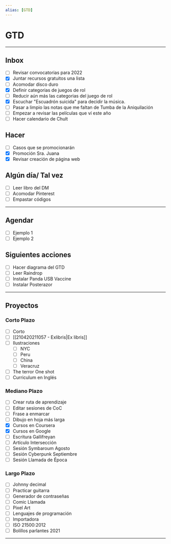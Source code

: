 ```yaml
---
alias: [GTD]
---
```


# GTD
---

## Inbox
- [ ] Revisar convocatorias para 2022
- [x]  Juntar recursos gratuitos una lista
- [ ]  Acomodar disco duro
- [x]  Definir categorias de juegos de rol
- [ ] Reducir aún más las categorias del juego de rol
- [x] Escuchar "Escuadrón suicida" para decidir la música.
- [ ] Pasar a limpio las notas que me faltan de Tumba de la Aniquilación
- [ ] Empezar a revisar las películas que ví este año
- [ ] Hacer calendario de Chult

## Hacer
- [ ] Casos que se promocionarán
- [x] Promoción Sra. Juana
- [x] Revisar creación de página web

## Algún día/ Tal vez
- [ ] Leer libro del DM
- [ ] Acomodar Pinterest
- [ ] Empastar códigos

---

## Agendar
- [ ] Ejemplo 1
- [ ] Ejemplo 2

## Siguientes acciones
- [ ] Hacer diagrama del GTD
- [ ] Leer Raindrop
- [ ] Instalar Panda USB Vaccine
- [ ] Instalar Posterazor

---

## Proyectos

### Corto Plazo
- [ ] Corto
- [ ] [[210420211057 - Exlibris|Ex libris]]
- [ ] Ilustraciones
	- [ ] NYC
	- [ ] Peru
	- [ ] China
	- [ ] Veracruz
- [ ] The terror One shot
- [ ] Curriculum en Inglés

### Mediano Plazo
- [ ] Crear ruta de aprendizaje
- [ ] Editar sesiones de CoC
- [ ] Frase a enmarcar
- [ ] Dibujo en hoja más larga
- [x] Cursos en Coursera
- [x] Cursos en Google
- [ ] Escritura Gallifreyan
- [ ] Artículo Intersección
- [ ] Sesión Symbaroum Agosto
- [ ] Sesión Cyberpunk Septiembre
- [ ] Sesión Llamada de Época

### Largo Plazo
- [ ] Johnny decimal
- [ ] Practicar guitarra
- [ ] Generador de contraseñas
- [ ] Comic Llamada
- [ ] Pixel Art
- [ ] Lenguajes de programación
- [ ] Importadora
- [ ] ISO 21500:2012
- [ ] Bolillos parlantes 2021

---
